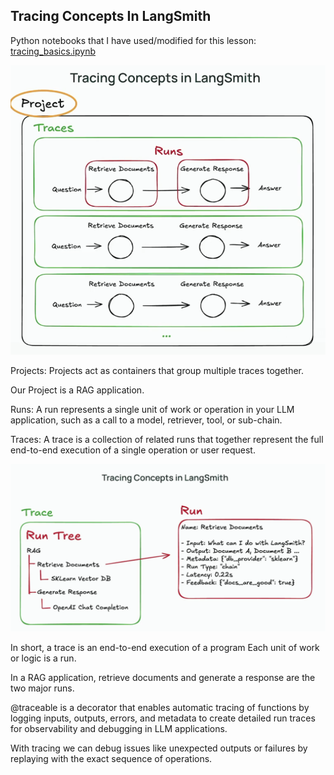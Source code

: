 ## Tracing Concepts In LangSmith

Python notebooks that I have used/modified for this lesson: [tracing_basics.ipynb](resources/tracing_basics.ipynb)

![img.png](img.png)

Projects: Projects act as containers that group multiple traces together.

Our Project is a RAG application.

Runs: A run represents a single unit of work or operation in your LLM application, such as a call to a model, retriever, tool, or sub-chain.

Traces: A trace is a collection of related runs that together represent the full end-to-end execution of a single operation or user request. 

![img_1.png](img_1.png)

In short, a trace is an end-to-end execution of a program
Each unit of work or logic is a run.

In a RAG application, retrieve documents and generate a response are the two major runs.

@traceable is a decorator that enables automatic tracing of functions by logging inputs, outputs, errors, and metadata to create detailed run traces for observability and debugging in LLM applications.

With tracing we can debug issues like unexpected outputs or failures by replaying with the exact sequence of operations.